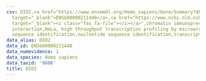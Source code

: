 ```yaml
---
csv: DIO2,<a href="https://www.ensembl.org/Homo_sapiens/Gene/Summary?db=core;g=ENSG00000211448"
  target="_blank">ENSG00000211448</a>,<a href="https://www.ncbi.nlm.nih.gov/pubmed/17216044"
  target="_blank"><i class="fas fa-file"></i></a>",chromatin immunoprecipitation assay,direct
  interaction,HeLa, high throughput transcription profiling by microarray,nucleotide
  sequence identification,nucleotide sequence identification,transcriptional regulation,
data_alias: DIO2
data_id: ENSG00000211448
data_numevidence: 1
data_species: Homo sapiens
data_taxid: '9606'
title: DIO2
---
```


